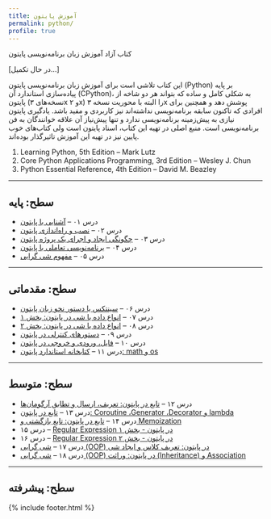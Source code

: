 ```yaml
---
title: آموزش پایتون
permalink: python/
profile: true
---
```

کتاب آزاد آموزش زبان برنامه‌نویسی پایتون

\[در حال تکمیل…\]

این کتاب تلاشی است برای آموزش زبان برنامه‌نویسی پایتون (Python) بر پایه‌ پیاده‌سازی استاندارد آن (CPython)، به شکلی کامل و ساده که بتواند هر دو شاخه از پایتون (نسخه‌های ۳x و ۲x) را البته با محوریت نسخه ۳x پوشش دهد و همچنین برای افرادی که تاکنون سابقه‌ برنامه‌نویسی نداشته‌اند نیز کاربردی و مفید باشد. یادگیری پایتون نیازی به پیش‌زمینه برنامه‌نویسی ندارد و تنها پیش‌نیاز آن علاقه خوانندگان به فن برنامه‌نویسی است. منبع اصلی در تهیه این کتاب، اسناد پایتون است ولی کتاب‌های خوب پایین نیز در تهیه‌ این آموزش تاثیرگذار بوده‌اند.


<ol style="direction:ltr">
<li>Learning Python, 5th Edition – Mark Lutz</li>
<li>Core Python Applications Programming, 3rd Edition – Wesley J. Chun</li>
<li>Python Essential Reference, 4th Edition – David M. Beazley</li>
</ol>


---
سطح: پایه
---
* درس ۰۱ – [آشنایی با پایتون][1]
* درس ۰۲ – [نصب و راه‌اندازی پایتون][2]
* درس ۰۳ – [چگونگی ایجاد و اجرای یک پروژه پایتون][3]
* درس ۰۴ – [برنامه‌نویسی تعاملی با پایتون][4]
* درس ۰۵ – [مفهوم شی گرایی][5]

---
سطح: مقدماتی
---
* درس ۰۶ – [سینتکس یا دستور نحو زبان پایتون][6]
* درس ۰۷ – [انواع داده یا شی در پایتون: بخش ۱][7]
* درس ۰۸ – [انواع داده یا شی در پایتون: بخش ۲][8]
* درس ۰۹ – [دستورهای کنترلی در پایتون][9]
* درس ۱۰ – [فایل، ورودی و خروجی در پایتون][10]
* درس ۱۱ – [کتابخانه استاندارد پایتون: math و os][11]

---
سطح: متوسط
---
* درس ۱۲ – [تابع در پایتون: تعریف، ارسال و تطابق آرگومان‌ها][12]
* درس ۱۳ – [تابع در پایتون: Coroutine ،Generator ،Decorator‌ و lambda][13]
* درس ۱۴ – [تابع در پایتون: تابع بازگشتی و Memoization][14]
* درس ۱۵ – [Regular Expression در پایتون - بخش ۱][15]
* درس ۱۶ – [Regular Expression در پایتون - بخش ۲][16]
* درس ۱۷ – [شی گرایی (OOP) در پایتون: تعریف کلاس و ایجاد شی][17]
* درس ۱۸ – [شی گرایی (OOP) در پایتون: وراثت (Inheritance) و Association][18]



---
سطح: پیشرفته
---

[1]: http://coderz.ir/python-tutorial-introduction/
[2]: http://coderz.ir/python-tutorial-installation/
[3]: http://coderz.ir/python-tutorial-create-project/
[4]: http://coderz.ir/python-tutorial-interactive-mode/
[5]: http://coderz.ir/python-tutorial-concept-object-oriented/
[6]: http://coderz.ir/python-tutorial-syntax/
[7]: http://coderz.ir/python-tutorial-object-types-1/
[8]: http://coderz.ir/python-tutorial-object-types-2/
[9]: http://coderz.ir/python-tutorial-control-statements/
[10]: http://www.coderz.ir/python-tutorial-input-output/
[11]: http://www.coderz.ir/python-tutorial-library-math-os-path/
[12]: http://www.coderz.ir/python-tutorial-function/
[13]: http://www.coderz.ir/python-tutorial-function-decorator-generator-yield-coroutine-lambda/
[14]: http://www.coderz.ir/python-tutorial-recursive-memoization/
[15]: http://www.coderz.ir/python-regular-expression/
[16]: http://www.coderz.ir/python-regular-expression-2/
[17]: http://www.coderz.ir/python-tutorial-oop-class-and-object/
[18]: http://www.coderz.ir/python-tutorial-oop-inheritance-mro-association/

{% include footer.html %}

